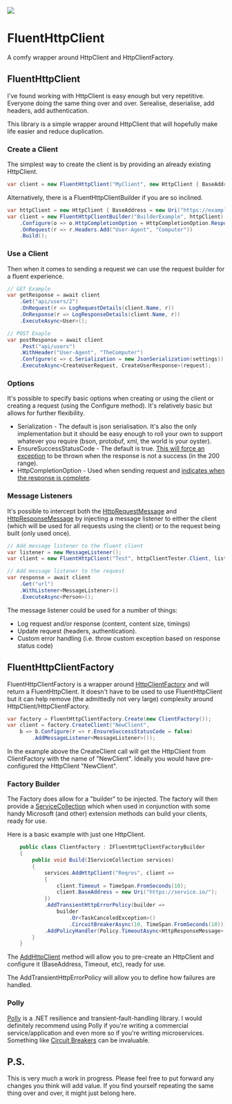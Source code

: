 ![](https://github.com/KevWK314/ThreeFourteen.FluentHttpClient/workflows/BuildAndTest/badge.svg)

# FluentHttpClient
A comfy wrapper around HttpClient and HttpClientFactory.

## FluentHttpClient
I've found working with HttpClient is easy enough but very repetitive. Everyone doing the same thing over and over. Serealise, deserialise, add headers, add authentication.

This library is a simple wrapper around HttpClient that will hopefully make life easier and reduce duplication.

### Create a Client

The simplest way to create the client is by providing an already existing HttpClient.

```c#
var client = new FluentHttpClient("MyClient", new HttpClient { BaseAddress = new Uri("https://example") });
```
Alternatively, there is a FluentHttpClientBuilder if you are so inclined.

```c#
var httpClient = new HttpClient { BaseAddress = new Uri("https://example") };
var client = new FluentHttpClientBuilder("BuilderExample", httpClient)
    .Configure(o => o.HttpCompletionOption = HttpCompletionOption.ResponseHeadersRead)
    .OnRequest(r => r.Headers.Add("User-Agent", "Computer"))
    .Build();
```

### Use a Client

Then when it comes to sending a request we can use the request builder for a fluent experience.

```c#
// GET Example
var getResponse = await client
    .Get("api/users/2")
    .OnRequest(r => LogRequestDetails(client.Name, r))
    .OnResponse(r => LogResponseDetails(client.Name, r))
    .ExecuteAsync<User>();

// POST Exaple
var postResponse = await client
    .Post("api/users")
    .WithHeader("User-Agent", "TheComputer")
    .Configure(c => c.Serialization = new JsonSerialization(settings))
    .ExecuteAsync<CreateUserRequest, CreateUserResponse>(request);
```

### Options

It's possible to specify basic options when creating or using the client or creating a request (using the Configure method). It's relatively basic but allows for further flexibility.

- Serialization - The default is json serialisation. It's also the only implementation but it should be easy enough to roll your own to support whatever you require (bson, protobuf, xml, the world is your oyster).
- EnsureSuccessStatusCode - The default is true. [This will force an exception](https://docs.microsoft.com/en-us/uwp/api/windows.web.http.httpresponsemessage.ensuresuccessstatuscode) to be thrown when the response is not a success (in the 200 range).
- HttpCompletionOption - Used when sending request and [indicates when the response is complete](https://docs.microsoft.com/en-us/dotnet/api/system.net.http.httpcompletionoption).

### Message Listeners

It's possible to intercept both the [HttpRequestMessage](https://docs.microsoft.com/en-us/dotnet/api/system.net.http.httprequestmessage) and [HttpResponseMessage](https://docs.microsoft.com/en-us/dotnet/api/system.net.http.httpresponsemessage) by injecting a message listener to either the client (which will be used for all requests using the client) or to the request being built (only used once).

```c#
// Add message listener to the fluent client
var listener = new MessageListener();
var client = new FluentHttpClient("Test", httpClientTester.Client, listener);

// Add message listener to the request
var response = await client
    .Get("url")
    .WithListener<MessageListener>()
    .ExecuteAsync<Person>();
```

The message listener could be used for a number of things:
- Log request and/or response (content, content size, timings)
- Update request (headers, authentication). 
- Custom error handling (i.e. throw custom exception based on response status code)

## FluentHttpClientFactory

FluentHttpClientFactory is a wrapper around [HttpClientFactory](https://docs.microsoft.com/en-us/dotnet/architecture/microservices/implement-resilient-applications/use-httpclientfactory-to-implement-resilient-http-requests) and will return a FluentHttpClient. It doesn't have to be used to use FluentHttpClient but it can help remove (the admittedly not very large) complexity around HttpClient/HttpClientFactory.

```c#
var factory = FluentHttpClientFactory.Create(new ClientFactory());
var client = factory.CreateClient("NewClient",
    b => b.Configure(r => r.EnsureSuccessStatusCode = false)
        .AddMessageListener<MessageListener>());
```

In the example above the CreateClient call will get the HttpClient from ClientFactory with the name of "NewClient". Ideally you would have pre-configured the HttpClient "NewClient".

### Factory Builder

The Factory does allow for a "builder" to be injected. The factory will then provide a [ServiceCollection](https://docs.microsoft.com/en-us/dotnet/api/microsoft.extensions.dependencyinjection.servicecollection) which when used in conjunction with some handy Microsoft (and other) extension methods can build your clients, ready for use.

Here is a basic example with just one HttpClient.
```c#
    public class ClientFactory : IFluentHttpClientFactoryBuilder
    {
        public void Build(IServiceCollection services)
        {
            services.AddHttpClient("Reqres", client =>
            {
                client.Timeout = TimeSpan.FromSeconds(10);
                client.BaseAddress = new Uri("https://service.io/");
            })
            .AddTransientHttpErrorPolicy(builder =>
                builder
                    .Or<TaskCanceledException>()
                    .CircuitBreakerAsync(10, TimeSpan.FromSeconds(10)))
            .AddPolicyHandler(Policy.TimeoutAsync<HttpResponseMessage>(TimeSpan.FromSeconds(5)));
        }
    }
```

The [AddHttpClient](https://docs.microsoft.com/en-us/dotnet/api/microsoft.extensions.dependencyinjection.httpclientfactoryservicecollectionextensions.addhttpclient) method will allow you to pre-create an HttpClient and configure it (BaseAddress, Timeout, etc), ready for use.

The AddTransientHttpErrorPolicy will allow you to define how failures are handled. 

### Polly

[Polly](https://github.com/App-vNext/Polly) is a .NET resilience and transient-fault-handling library. I would definitely recommend using Polly if you're writing a commercial service/application and even more so if you're writing microservices. Something like [Circuit Breakers](https://martinfowler.com/bliki/CircuitBreaker.html) can be invaluable.

## P.S. 

This is very much a work in progress. Please feel free to put forward any changes you think will add value. If you find yourself repeating the same thing over and over, it might just belong here.
